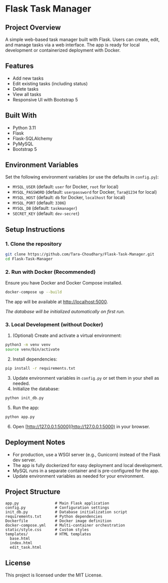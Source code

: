 
# Flask Task Manager

## Project Overview
A simple web-based task manager built with Flask. Users can create, edit, and manage tasks via a web interface. The app is ready for local development or containerized deployment with Docker.

## Features
- Add new tasks
- Edit existing tasks (including status)
- Delete tasks
- View all tasks
- Responsive UI with Bootstrap 5

## Built With
- Python 3.11
- Flask
- Flask-SQLAlchemy
- PyMySQL
- Bootstrap 5

## Environment Variables
Set the following environment variables (or use the defaults in `config.py`):

- `MYSQL_USER` (default: `user` for Docker, `root` for local)
- `MYSQL_PASSWORD` (default: `userpassword` for Docker, `Tara@1234` for local)
- `MYSQL_HOST` (default: `db` for Docker, `localhost` for local)
- `MYSQL_PORT` (default: `3306`)
- `MYSQL_DB` (default: `taskmanager`)
- `SECRET_KEY` (default: `dev-secret`)

## Setup Instructions

### 1. Clone the repository
```bash
git clone https://github.com/Tara-Choudhary/Flask-Task-Manager.git
cd Flask-Task-Manager
```

### 2. Run with Docker (Recommended)
Ensure you have Docker and Docker Compose installed.
```bash
docker-compose up --build
```
The app will be available at [http://localhost:5000](http://localhost:5000).

*The database will be initialized automatically on first run.*

### 3. Local Development (without Docker)
1. (Optional) Create and activate a virtual environment:
  ```bash
  python3 -m venv venv
  source venv/bin/activate
  ```
2. Install dependencies:
  ```bash
  pip install -r requirements.txt
  ```
3. Update environment variables in `config.py` or set them in your shell as needed.
4. Initialize the database:
  ```bash
  python init_db.py
  ```
5. Run the app:
  ```bash
  python app.py
  ```
6. Open [http://127.0.0.1:5000](http://127.0.0.1:5000) in your browser.

## Deployment Notes
- For production, use a WSGI server (e.g., Gunicorn) instead of the Flask dev server.
- The app is fully dockerized for easy deployment and local development.
- MySQL runs in a separate container and is pre-configured for the app.
- Update environment variables as needed for your environment.

## Project Structure
```
app.py                # Main Flask application
config.py             # Configuration settings
init_db.py            # Database initialization script
requirements.txt      # Python dependencies
Dockerfile            # Docker image definition
docker-compose.yml    # Multi-container orchestration
static/style.css      # Custom styles
templates/            # HTML templates
  base.html
  index.html
  edit_task.html
```

## License
This project is licensed under the MIT License.
